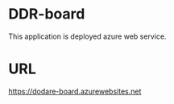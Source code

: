 # DDR-board
This application is deployed azure web service.

# URL
https://dodare-board.azurewebsites.net
